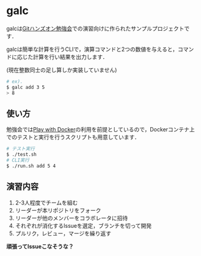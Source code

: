 # galc

galcは[Gitハンズオン勉強会](https://github.com/OriishiTakahiro/git-intro)での演習向けに作られたサンプルプロジェクトです．

galcは簡単な計算を行うCLIで，演算コマンドと2つの数値を与えると，コマンドに応じた計算を行い結果を出力します．

(現在整数同士の足し算しか実装していません)

```sh
# ex).
$ galc add 3 5
> 8
```

## 使い方

勉強会では[Play with Docker](http://play-with-docker.com/)の利用を前提としているので，Dockerコンテナ上でのテストと実行を行うスクリプトも用意しています．

```sh
# テスト実行
$ ./test.sh
# CLI実行
$ ./run.sh add 5 4
```

## 演習内容

1. 2-3人程度でチームを組む
1. リーダーが本リポジトリをフォーク
1. リーダーが他のメンバーをコラボレータに招待
1. それぞれが消化するIssueを選定，ブランチを切って開発
1. プルリク，レビュー，マージを繰り返す

__頑張ってIssueこなそうな？__
